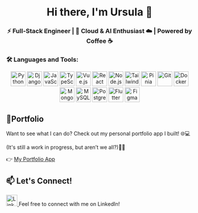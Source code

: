 <h1 align="center">Hi there, I'm Ursula 👋</h1>
<h3 align="center">⚡ Full-Stack Engineer | 🤖 Cloud & AI Enthusiast ☁️ | Powered by Coffee ☕ </h3>

### 🛠️ Languages and Tools:
<p align="center">
  <!-- Languages -->
  <img src="https://cdn.jsdelivr.net/gh/devicons/devicon/icons/python/python-original.svg" width="40px" alt="Python"/>
  <img src="https://cdn.jsdelivr.net/gh/devicons/devicon/icons/django/django-plain.svg" width="40px" alt="Django"/>
  <img src="https://cdn.jsdelivr.net/gh/devicons/devicon/icons/javascript/javascript-original.svg" width="40px" alt="JavaScript"/>
  <img src="https://cdn.jsdelivr.net/gh/devicons/devicon/icons/typescript/typescript-original.svg" width="40px" alt="TypeScript"/>
  <img src="https://cdn.jsdelivr.net/gh/devicons/devicon/icons/vuejs/vuejs-original.svg" width="40px" alt="Vue.js"/>
  <img src="https://cdn.jsdelivr.net/gh/devicons/devicon/icons/react/react-original.svg" width="40px" alt="React"/>
  <img src="https://cdn.jsdelivr.net/gh/devicons/devicon/icons/nodejs/nodejs-original.svg" width="40px" alt="Node.js"/>
  <img src="https://cdn.jsdelivr.net/gh/devicons/devicon/icons/tailwindcss/tailwindcss-original.svg" width="40px" alt="TailwindCSS"/>
  <img src="https://pinia.vuejs.org/logo.svg" width="40px" alt="Pinia"/>
  
  <!-- Tools -->
  <img src="https://cdn.jsdelivr.net/gh/devicons/devicon/icons/git/git-original.svg" width="40px" alt="Git"/>
  <img src="https://cdn.jsdelivr.net/gh/devicons/devicon/icons/docker/docker-original.svg" width="40px" alt="Docker"/>
  <img src="https://cdn.jsdelivr.net/gh/devicons/devicon/icons/mongodb/mongodb-original.svg" width="40px" alt="MongoDB"/>
  <img src="https://cdn.jsdelivr.net/gh/devicons/devicon/icons/mysql/mysql-original.svg" width="40px" alt="MySQL"/>
  <img src="https://cdn.jsdelivr.net/gh/devicons/devicon/icons/postgresql/postgresql-original.svg" width="40px" alt="PostgreSQL"/>
  <img src="https://cdn.jsdelivr.net/gh/devicons/devicon/icons/flutter/flutter-original.svg" width="40px" alt="Flutter"/>
  <img src="https://cdn.jsdelivr.net/gh/devicons/devicon/icons/figma/figma-original.svg" width="40px" alt="Figma"/>
</p>

## 🔗Portfolio
Want to see what I can do? Check out my personal portfolio app I built! 🌐💻 

(It's still a work in progress, but aren’t we all?)💁‍♀️

👉 [My Portfolio App](https://ursulashrestha.com.np/)

## 📫 Let's Connect!
<a href="https://www.linkedin.com/in/ursula-shrestha/" target="_blank">
  <img src="https://cdn.jsdelivr.net/gh/devicons/devicon/icons/linkedin/linkedin-original.svg" alt="LinkedIn" width="30" height="30"/>
</a>
Feel free to connect with me on LinkedIn!



